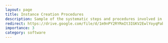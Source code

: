 ```yaml
---
layout: page
title: Instance Creation Procedures
description: Sample of the systematic steps and procedures involved in creating a new instance of an object within an undisclosed service
redirect: https://drive.google.com/file/d/1m9nPY2RYRmIt3IGKV2EwlYoyqPab6RTu/view?usp=sharing
importance: 3
category: software
---
```

